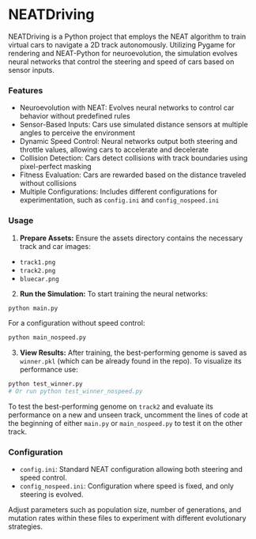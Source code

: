 # NEATDriving

NEATDriving is a Python project that employs the NEAT algorithm to train virtual cars to navigate a 2D track autonomously. Utilizing Pygame for rendering and NEAT-Python for neuroevolution, the simulation evolves neural networks that control the steering and speed of cars based on sensor inputs.

### Features

- Neuroevolution with NEAT: Evolves neural networks to control car behavior without predefined rules
- Sensor-Based Inputs: Cars use simulated distance sensors at multiple angles to perceive the environment
- Dynamic Speed Control: Neural networks output both steering and throttle values, allowing cars to accelerate and decelerate
- Collision Detection: Cars detect collisions with track boundaries using pixel-perfect masking
- Fitness Evaluation: Cars are rewarded based on the distance traveled without collisions
- Multiple Configurations: Includes different configurations for experimentation, such as `config.ini` and `config_nospeed.ini`

### Usage

1. **Prepare Assets:**
Ensure the assets directory contains the necessary track and car images:
- `track1.png`
- `track2.png`
- `bluecar.png`

2. **Run the Simulation:**
To start training the neural networks:
```bash
python main.py
```

For a configuration without speed control:
```bash
python main_nospeed.py
```

3. **View Results:**
After training, the best-performing genome is saved as `winner.pkl` (which can be already found in the repo). To visualize its performance use:
```bash
python test_winner.py
# Or run python test_winner_nospeed.py
```

To test the best-performing genome on `track2` and evaluate its performance on a new and unseen track, uncomment the lines of code at the beginning of either `main.py` or `main_nospeed.py` to test it on the other track.

### Configuration

- `config.ini`: Standard NEAT configuration allowing both steering and speed control.
- `config_nospeed.ini`: Configuration where speed is fixed, and only steering is evolved.

Adjust parameters such as population size, number of generations, and mutation rates within these files to experiment with different evolutionary strategies.